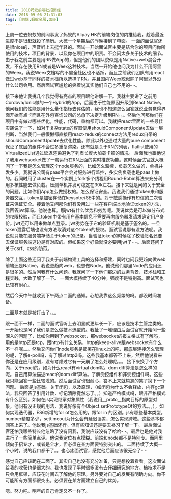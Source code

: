 ```yaml
---
title: 2018蚂蚁前端社招面经
date: 2018-09-06 21:31:03
tags: [前端,蚂蚁金服,面经]
---
```

上周一位去蚂蚁的前同事发了蚂蚁的Alipay HK的前端岗位的内推给我，趁着最近进度不是很赶就投了简历。大概一个星期后的昨晚接到了电面。
一面的面试官还是很nice的，声音听上去挺年轻的。面试一开始面试官主要是结合你的项目问你所使用的技术，项目的背景，以及你在项目中的职责。不会问太多关于技术的细节。由于我之前主要是用RN做App的，但是他们的团队貌似是用Native+web混合开发，不存在使用RN或者是Weex这种技术。当然一开始他也问我为什么不用阿里的Weex。我说Weex文档写的不健全社区也不活跃，而且之前我们团队有用react做过web基于同样的技术栈所以选择了RN。并且国内Weex貌似除了阿里以外没什么公司会用。然后面试官尴尬的笑着说其实他们自己也不用的- -。

接下来他让我挑几个我觉得有亮点的项目跟他讲解一下。我就主要讲了之前用Cordova/Ionic做的一个Hybrid的App，后面由于性能原因升级到React Native。他问我们的性能是用什么量化指标去评估的，我也不知道怎么回答就说业务觉得界面开始有点卡而且在外包咨询公司的怂恿下决定升级到RN。。。然后他问那你们在项目中有做过哪些优化，性能，代码，重构都可以。我就把react里面的一些最佳实践说了一下，如对于复杂state的容器使用shouldComponentUpdate去做一层判断，当然我们一般很懒都直接用react-redux的connect方法用redux自带的shouldComponentUpdate去优化性能。除此以外也通过大量的pure component保证了底层的组件不会过多重复渲染。还有就是关于RN的列表，flatlist使用的VirtualizedList通过延迟渲染避免了列表长度大加载卡顿的情况。
后面我也跟他说了我用websocket做了一套运行在RN上面的实时推送功能。这时候面试官就大概问了一下我是怎么管理这个node服务的，比如怎么监控，负载怎么做的，单机并发多少。我就说公司有paas平台会对服务进行监控，多实例负载也是paas上做的。我同时用了cluster在一个实例上fork多个线程用Round-Robin算法来充分利用多核性能去做负载。压测单机并发可稳定在30k左右。接下来就是问的关于安全的问题。比如你们App怎么做授权的。怎么保证安全。我说我们通过token来和服务器交互，token是加密存储在keysotre/SE中的。对于敏感操作有短信的二次验证来保证安全。接着他又问那你们有没用过一些在客户端本地验证token的方法，我回答jwt算吗。他说也算。那jwt有什么优势和劣势呢。我说优势是可以做分布式的权限校验，而且token中带有用户基本信息不需要再向服务器发请求确定用户身份。jwt还可以用来做单点登录。jwt劣势在于它的验证机制是基于签名的。一旦token泄露后端也没有方法取消对这个token的授权。面试官说那有没方法呢。我说就只能在服务端存储关于token的记录。当验证token的时候除了校验签名还要去保证服务端这边是有对应的。但如果这个好像就没必要用jwt了- -。后面还问了关于csrf、xss的防范。

除了上面这些还问了我关于前端构建工具的选择和搭建，同时也问我更趋向做web前端还是Native。我说更趋向web，也想做Node。他说他们那里Node的应用还是很多的。然后问我有什么问题。我就问了一下他们那边的业务背景、技术栈和工程实践，大致了解了一下。
一面大概持续了40分钟。强度不是特别高。面试官也比较有耐心。

然后今天中午就收到下午两点二面的通知。心想我靠这么频繁的吗。都没时间准备。

二面基本就是被打击了。。。

跟一面不一样，二面的面试官听上去明显就更年长一下，应该是技术主管之类的。一开始也是问了我们是怎么做技术选型的。我扯了一堆理由后面试官就开始问一些深入的问题了，比如你用到了websocket，那websocket的报文格式有了解吗，用的是http还是tcp，跟http有什么关系，http的keep-alive跟websocket有什么不一样呢。。。然后又问你们node服务是部署在linux上的吧，那底层连接怎么管理的呢，了解e-poll吗，有了解过http2吗。这些我基本都答不上来，然后他说看来你还是在应用级别，没有考虑过它有一天崩了怎么处理呢。。。
接下来换了个方向，关于react的。如为什么react有virtual dom呢。dom diff算法是怎么样的呢。自己用算法描述react的dom diff算法。了解受控组件和非受控组件吗。这些我只能回答一些比较浅的。然后面试官也很耐心，答不上来就尴尬的笑了换下一个问题。
后面是js基础。关于闭包，以及原理，（如闭包为什么不会释放，内存gc算法，我只回答了引用计数，标记清除竟然忘了。。）知道严格模式吗，跟非严格模式有什么区别。如何在js实现继承对象属性（我说用\__proto\__指向目标的原型对象，他问有没正规的用法，我说好像有个Object.setPrototypeOf的方法。。。），如何实现迭代器，ES6新增的for of怎么用的，跟for in 的区别。js有哪些基本类型。number精度多少，settimeout为什么会有延迟误差，怎么实现跨域。这些基本都回答上来了。他说我js基础还行。但有些知识还是要去补习了解一下。
最后面试官还怕我哪些特长他忽略了没有问我，我说应该没有了哈哈- -。最后也是他对我进行了一些简单点评。他说我定位有点模糊。前端和node都不是特别专。而阿里倾向于招专才，或者是全才，但必须在某方面要特别突出的。
二面持续了大概一个小时。说的我口都干了。。也心疼面试官，感觉他后面应该很无奈了- -

感觉自己应该跪在二面了。其实自己也没有充分准备，只是想投着看看。这次面试给我的收获也是很大的。我也发现了平时很多没有去仔细研究的地方。搞技术不是只会用框架，应该花时间去了解他的原理。另外要对自己的发展有明确方向。你不可能所有方面都很突出，必须要在某方面建立自己的优势。

嗯。努力吧。明年的自己肯定又不一样了。